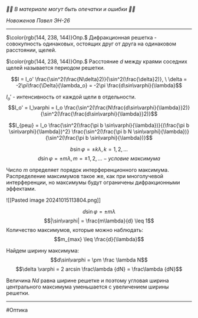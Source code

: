 *🚨🚨 В материале могут быть опечатки и ошибки 🚨🚨*

*Новоженов Павел*
*ЭН-26*

---

$\color{rgb(144, 238, 144)}Опр.$ Дифракционная решетка - совокупность одинаковых, остоящих друг от друга на одинаковом расстоянии, щелей.

$\color{rgb(144, 238, 144)}Опр.$ Расстояние $d$ между краями соседних щелей называется периодом решетки.

$$I = I_o' \frac{\sin^2(\frac{N\delta}2)}{\sin^2(\frac{\delta}2)}, \ \delta = -2\pi\frac{\Delta}{\lambda_o} = -2\pi \frac{d\sin\varphi}{\lambda}$$

$I_o'$ - интенсивность от каждой щели в отдельности.
$$I_o' = I_\varphi = I_o \frac{\sin^2(\frac{N\frac{d\sin\varphi}{\lambda}}2)}{\sin^2(\frac{\frac{d\sin\varphi}{\lambda}}2)}$$

$$I_{реш} = I_o \frac{\sin^2(\frac{\pi b \sin\varphi}{\lambda})}{(\frac{\pi b \sin\varphi}{\lambda})^2} \frac{\sin^2(\frac{\pi b N \sin\varphi}{\lambda})}{\sin^2(\frac{\pi b \sin\varphi}{\lambda})}$$

$$b\sin\varphi = \pm k \lambda, k = 1, 2, \dots$$
$$d\sin\varphi = \pm m \lambda, m = \pm 1, 2, \dots - условие \ максимума$$

Число $m$ определяет порядок интерференционного максимума. Распределение максимумов такое же, как при многолучевой интерференции, но максимумы будут ограничены дифракционными эффектами.

![[Pasted image 20241015113804.png]]

$$d\sin\varphi = \pm m \lambda$$
$$|\sin\varphi| = \frac{m\lambda}{d} \leq 1$$
Количество максимумов, которые можно наблюдать:
$$m_{max} \leq \frac{d}{\lambda}$$

Найдем ширину максимума:
$$d\sin\varphi = \pm \frac \lambda N$$
$$\delta \varphi = 2 arcsin \frac\lambda {dN} = \frac\lambda {dN}$$

Величина $Nd$ равна ширине решетке и поэтому угловая ширина центрального максимума уменьшается с увеличением ширины решетки.

---

#Оптика 